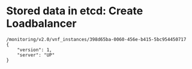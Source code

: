 # Stored data in etcd: Create Loadbalancer

```
/monitoring/v2.0/vnf_instances/398d65ba-0060-456e-b415-5bc954450717
{
    "version": 1,
    "server": "UP"
}
```
